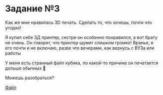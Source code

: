 # Задание №3

Как же мне нравилась 3D печать.
Сделать то, что хочешь, почти что угодно!

Я купил себе 3Д принтер, сестре он особенно понравился, а вот брату не очень.
Он говорит, что принтер шумит слишком громко! 
Вранье, я его почти и не включаю, разве что вечерами, как вернусь с ВУЗа или работы

У меня есть странный файл кубика, по какой-то причине он печатается дольше обычных 🤔

Можешь разобраться?

[Файл](./Кубик.stl)